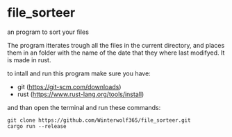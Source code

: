 # file_sorteer
an program to sort your files

The program itterates trough all the files in the current directory, and places them in an folder with the name of the date that they where last modifyed. It is made in rust.

to intall and run this program make sure you have:
 - git (https://git-scm.com/downloads)
 - rust (https://www.rust-lang.org/tools/install)

and than open the terminal and run these commands:
```
git clone https://github.com/Winterwolf365/file_sorteer.git
cargo run --release
```
